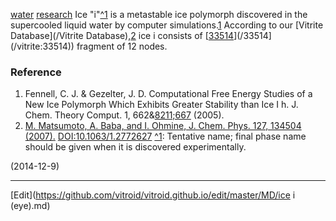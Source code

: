 ---
---
[water](/water)
[research](/research)
Ice "i"[^1](^1) is a metastable ice polymorph discovered in the supercooled liquid water by computer simulations.[1](1)  According to our [Vitrite Database](/Vitrite Database),[2](2) ice i consists of  [[33514](/vitrite:33514)](/33514](/vitrite:33514)) fragment of 12 nodes. 
### Reference
1. Fennell, C. J. & Gezelter, J. D. Computational Free Energy Studies of a New Ice Polymorph Which Exhibits Greater Stability than Ice I h. J. Chem. Theory Comput. 1, 662&[8211;667](/8211;667) (2005).
1. [M. Matsumoto, A. Baba, and I. Ohmine,  J. Chem. Phys. 127, 134504 (2007).](/JCP:127/134504) [DOI:10.1063/1.2772627](DOI:10.1063/1.2772627)
[^1](^1): Tentative name; final phase name should be given when it is discovered experimentally.

(2014-12-9)

----
[Edit](https://github.com/vitroid/vitroid.github.io/edit/master/MD/ice i (eye).md)
